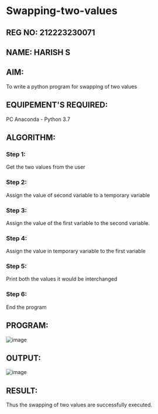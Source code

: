 # Swapping-two-values
## REG NO: 212223230071
## NAME: HARISH S
## AIM:
To write a python program for swapping of two values
## EQUIPEMENT'S REQUIRED: 
PC
Anaconda - Python 3.7
## ALGORITHM: 
### Step 1:
Get the two values from the user
### Step 2: 
Assign the value of second variable to a temporary variable 
### Step 3: 
Assign the value of the first variable to the second variable.
### Step 4:  
Assign the value in temporary variable to the first variable
### Step 5: 
Print both the values it would be interchanged
### Step 6: 
End the program
## PROGRAM:
![image](https://github.com/pirateharishs/Swapping-two-values/assets/166011385/ce2d5697-1677-4d57-b087-90aa19edff9e)

## OUTPUT:
![image](https://github.com/pirateharishs/Swapping-two-values/assets/166011385/98042b3d-3066-4009-aba4-7de0089046f7)

## RESULT:
Thus the swapping of two values are successfully executed.



